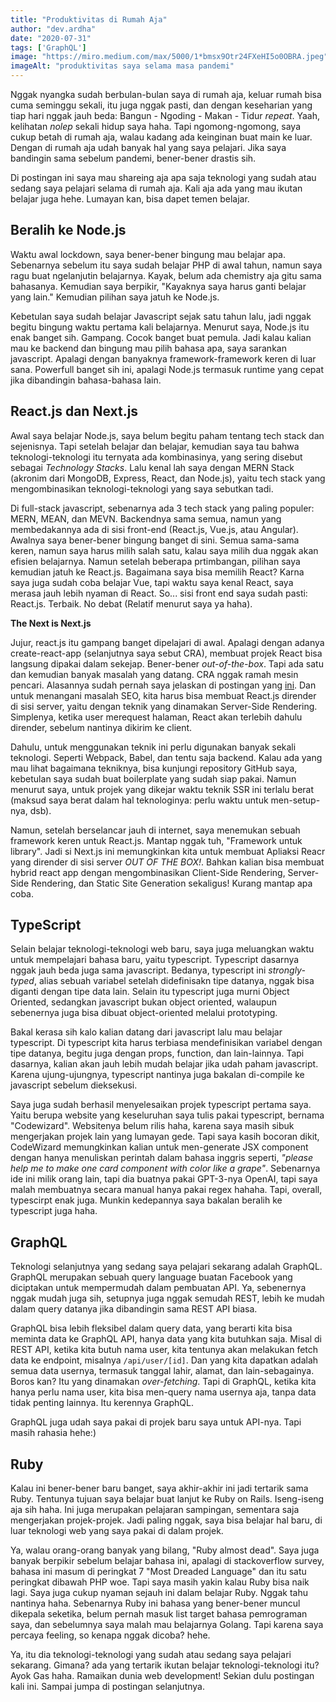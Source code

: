 ```yaml
---
title: "Produktivitas di Rumah Aja"
author: "dev.ardha"
date: "2020-07-31"
tags: ['GraphQL']
image: "https://miro.medium.com/max/5000/1*bmsx9Otr24FXeHI5o0OBRA.jpeg"
imageAlt: "produktivitas saya selama masa pandemi"
---
```

Nggak nyangka sudah berbulan-bulan saya di rumah aja, keluar rumah bisa cuma seminggu sekali, itu juga nggak pasti, dan dengan keseharian yang tiap hari nggak jauh beda: Bangun - Ngoding - Makan - Tidur *repeat*. Yaah, kelihatan *nolep* sekali hidup saya haha. Tapi ngomong-ngomong, saya cukup betah di rumah aja, walau kadang ada keinginan buat main ke luar. Dengan di rumah aja udah banyak hal yang saya pelajari. Jika saya bandingin sama sebelum pandemi, bener-bener drastis sih.

Di postingan ini saya mau shareing aja apa saja teknologi yang sudah atau sedang saya pelajari selama di rumah aja. Kali aja ada yang mau ikutan belajar juga hehe. Lumayan kan, bisa dapet temen belajar.

## Beralih ke Node.js
Waktu awal lockdown, saya bener-bener bingung mau belajar apa. Sebenarnya sebelum itu saya sudah belajar PHP di awal tahun, namun saya ragu buat ngelanjutin belajarnya. Kayak, belum ada chemistry aja gitu sama bahasanya. Kemudian saya berpikir, "Kayaknya saya harus ganti belajar yang lain." Kemudian pilihan saya jatuh ke Node.js.

Kebetulan saya sudah belajar Javascript sejak satu tahun lalu, jadi nggak begitu bingung waktu pertama kali belajarnya. Menurut saya, Node.js itu enak banget sih. Gampang. Cocok banget buat pemula. Jadi kalau kalian mau ke backend dan bingung mau pilih bahasa apa, saya sarankan javascript. Apalagi dengan banyaknya framework-framework keren di luar sana. Powerfull banget sih ini, apalagi Node.js termasuk runtime yang cepat jika dibandingin bahasa-bahasa lain.

## React.js dan Next.js
Awal saya belajar Node.js, saya belum begitu paham tentang tech stack dan sejenisnya. Tapi setelah belajar dan belajar, kemudian saya tau bahwa teknologi-teknologi itu ternyata ada kombinasinya, yang sering disebut sebagai *Technology Stacks*. Lalu kenal lah saya dengan MERN Stack (akronim dari MongoDB, Express, React, dan Node.js), yaitu tech stack yang mengombinasikan teknologi-teknologi yang saya sebutkan tadi.

Di full-stack javascript, sebenarnya ada 3 tech stack yang paling populer: MERN, MEAN, dan MEVN. Backendnya sama semua, namun yang membedakannya ada di sisi front-end (React.js, Vue.js, atau Angular). Awalnya saya bener-bener bingung banget di sini. Semua sama-sama keren, namun saya harus milih salah satu, kalau saya milih dua nggak akan efisien belajarnya. Namun setelah beberapa prtimbangan, pilihan saya kemudian jatuh ke React.js. Bagaimana saya bisa memilih React? Karna saya juga sudah coba belajar Vue, tapi waktu saya kenal React, saya merasa jauh lebih nyaman di React. So... sisi front end saya sudah pasti: React.js. Terbaik. No debat (Relatif menurut saya ya haha).

**The Next is Next.js**

Jujur, react.js itu gampang banget dipelajari di awal. Apalagi dengan adanya create-react-app (selanjutnya saya sebut CRA), membuat projek React bisa langsung dipakai dalam sekejap. Bener-bener *out-of-the-box*. Tapi ada satu dan kemudian banyak masalah yang datang. CRA nggak ramah mesin pencari. Alasannya sudah pernah saya jelaskan di postingan yang [ini](https://devardha.now.sh/blog/alasan-mengapa-saya-jatuh-cinta-dengan-nextjs). Dan untuk menangani masalah SEO, kita harus bisa membuat React.js dirender di sisi server, yaitu dengan teknik yang dinamakan Server-Side Rendering. Simplenya, ketika user merequest halaman, React akan terlebih dahulu dirender, sebelum nantinya dikirim ke client.

Dahulu, untuk menggunakan teknik ini perlu digunakan banyak sekali teknologi. Seperti Webpack, Babel, dan tentu saja backend. Kalau ada yang mau lihat bagaimana tekniknya, bisa kunjungi repository GitHub saya, kebetulan saya sudah buat boilerplate yang sudah siap pakai. Namun menurut saya, untuk projek yang dikejar waktu teknik SSR ini terlalu berat (maksud saya berat dalam hal teknologinya: perlu waktu untuk men-setup-nya, dsb).

Namun, setelah berselancar jauh di internet, saya menemukan sebuah framework keren untuk React.js. Mantap nggak tuh, "Framework untuk library". Jadi si Next.js ini memungkinkan kita untuk membuat Apliaksi Reacr yang dirender di sisi server *OUT OF THE BOX!*. Bahkan kalian bisa membuat hybrid react app dengan mengombinasikan Client-Side Rendering, Server-Side Rendering, dan Static Site Generation sekaligus! Kurang mantap apa coba. 

## TypeScript
Selain belajar teknologi-teknologi web baru, saya juga meluangkan waktu untuk mempelajari bahasa baru, yaitu typescript. Typescript dasarnya nggak jauh beda juga sama javascript. Bedanya, typescript ini *strongly-typed*, alias sebuah variabel setelah didefinisakn tipe datanya, nggak bisa diganti dengan tipe data lain. Selain itu typescript juga murni Object Oriented, sedangkan javascript bukan object oriented, walaupun sebenernya juga bisa dibuat object-oriented melalui prototyping.

Bakal kerasa sih kalo kalian datang dari javascript lalu mau belajar typescript. Di typescript kita harus terbiasa mendefinisikan variabel dengan tipe datanya, begitu juga dengan props, function, dan lain-lainnya. Tapi dasarnya, kalian akan jauh lebih mudah belajar jika udah paham javascript. Karena ujung-ujungnya, typescript nantinya juga bakalan di-compile ke javascript sebelum dieksekusi.

Saya juga sudah berhasil menyelesaikan projek typescript pertama saya. Yaitu berupa website yang keseluruhan saya tulis pakai typescript, bernama "Codewizard". Websitenya belum rilis haha, karena saya masih sibuk mengerjakan projek lain yang lumayan gede. Tapi saya kasih bocoran dikit, CodeWizard memungkinkan kalian untuk men-generate JSX component dengan hanya menuliskan perintah dalam bahasa inggris seperti, *"please help me to make one card component with color like a grape"*. Sebenarnya ide ini milik orang lain, tapi dia buatnya pakai GPT-3-nya OpenAI, tapi saya malah membuatnya secara manual hanya pakai regex hahaha. Tapi, overall, typescirpt enak juga. Munkin kedepannya saya bakalan beralih ke typescript juga haha.

## GraphQL
Teknologi selanjutnya yang sedang saya pelajari sekarang adalah GraphQL. GraphQL merupakan sebuah query language buatan Facebook yang diciptakan untuk mempermudah dalam pembuatan API. Ya, sebenernya nggak mudah juga sih, setupnya juga nggak semudah REST, lebih ke mudah dalam query datanya jika dibandingin sama REST API biasa.

GraphQL bisa lebih fleksibel dalam query data, yang berarti kita bisa meminta data ke GraphQL API, hanya data yang kita butuhkan saja. Misal di REST API, ketika kita butuh nama user, kita tentunya akan melakukan fetch data ke endpoint, misalnya `/api/user/[id]`. Dan yang kita dapatkan adalah semua data usernya, termasuk tanggal lahir, alamat, dan lain-sebagainya. Boros kan? Itu yang dinamakan *over-fetching*. Tapi di GraphQL, ketika kita hanya perlu nama user, kita bisa men-query nama usernya aja, tanpa data tidak penting lainnya. Itu kerennya GraphQL.

GraphQL juga udah saya pakai di projek baru saya untuk API-nya. Tapi masih rahasia hehe:)

## Ruby
Kalau ini bener-bener baru banget, saya akhir-akhir ini jadi tertarik sama Ruby. Tentunya tujuan saya belajar buat lanjut ke Ruby on Rails. Iseng-iseng aja sih haha. Ini juga merupakan pelajaran sampingan, sementara saja mengerjakan projek-projek. Jadi paling nggak, saya bisa belajar hal baru, di luar teknologi web yang saya pakai di dalam projek.

Ya, walau orang-orang banyak yang bilang, "Ruby almost dead". Saya juga banyak berpikir sebelum belajar bahasa ini, apalagi di stackoverflow survey, bahasa ini masum di peringkat 7 "Most Dreaded Language" dan itu satu peringkat dibawah PHP woe. Tapi saya masih yakin kalau Ruby bisa naik lagi. Saya juga cukup nyaman sejauh ini dalam belajar Ruby. Nggak tahu nantinya haha. Sebenarnya Ruby ini bahasa yang bener-bener muncul dikepala seketika, belum pernah masuk list target bahasa pemrograman saya, dan sebelumnya saya malah mau belajarnya Golang. Tapi karena saya percaya feeling, so kenapa nggak dicoba? hehe.

Ya, itu dia teknologi-teknologi yang sudah atau sedang saya pelajari sekarang. Gimana? ada yang tertarik ikutan belajar teknologi-teknologi itu? Ayok Gas haha. Ramaikan dunia web development! Sekian dulu postingan kali ini. Sampai jumpa di postingan selanjutnya.
